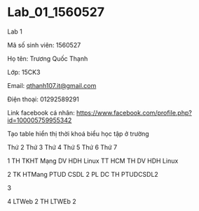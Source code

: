 # Lab_01_1560527
Lab 1

Mã số sinh viên: 1560527

Họ tên: Trương Quốc Thạnh

Lớp: 15CK3

Email: qthanh107.it@gmail.com

Điện thoại: 01292589291

Link facebook cá nhân: https://www.facebook.com/profile.php?id=100005759955342

Tạo table hiển thị thời khoá biểu học tập ở trường

  Thứ 2	  Thứ 3	        Thứ 4	          Thứ 5	       Thứ 6	         Thứ 7
  
1	       TH TKHT Mạng	  DV HDH Linux		              TT HCM	      TH DV HDH Linux

2		                    TK HTMang	      PTUD CSDL 2 	PL DC	        TH PTUDCSDL2

3					

4	       LTWeb 2	      TH LTWEb 2			



